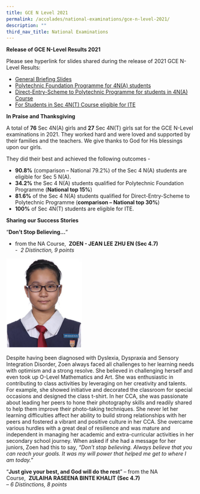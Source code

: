 ```yaml
---
title: GCE N Level 2021
permalink: /accolades/national-examinations/gce-n-level-2021/
description: ""
third_nav_title: National Examinations
---
```

**Release of GCE N-Level Results 2021**


Please see hyperlink for slides shared during the release of 2021 GCE N-Level Results:  

*   [General Briefing Slides](/files/General%20briefing%20Slides%20-%202021%20Release_of_N_Level_Results.pdf)
*   [Polytechnic Foundation Programme for 4N(A) students](/files/Polytechnic%20Foundation%20Programme%20PFP%20Briefing%202021.pdf)
*   [Direct-Entry-Scheme to Polytechnic Programme for students in 4N(A) Course](/files/Direct%20Entry%20Scheme%20to%20Poly%20Prog%202021.pdf)
*   [For Students in Sec 4N(T) Course eligible for ITE](/files/4NT%20students%20eligible%20for%20ITE%20Slides%202021.pdf)

**In Praise and Thanksgiving**  

A total of **76** Sec 4N(A) girls and **27** Sec 4N(T) girls sat for the GCE N-Level examinations in 2021. They worked hard and were loved and supported by their families and the teachers. We give thanks to God for His blessings upon our girls.  
  
They did their best and achieved the following outcomes -  

*   **90.8%** (comparison – National 79.2%) of the Sec 4 N(A) students are eligible for Sec 5 N(A).
*   **34.2%** the Sec 4 N(A) students qualified for Polytechnic Foundation Programme (**National top 15%**)
*   **81.6%** of the Sec 4 N(A) students qualified for Direct-Entry-Scheme to Polytechnic Programme (**comparison – National top 30%**)
*   **100%** of Sec 4N(T) students are eligible for ITE.  
    

  
**Sharing our Success Stories**  

  

“**Don’t Stop Believing…**” 
- from the NA Course,  **ZOEN - JEAN LEE ZHU EN (Sec 4.7)**  
-  _2 Distinction, 9 points_

<img src="/images/zoen.png" 
     style="width:40%">
		 
Despite having been diagnosed with Dyslexia, Dyspraxia and Sensory Integration Disorder, Zoen always faced all challenges to her learning needs with optimism and a strong resolve. She believed in challenging herself and even took up O-Level Mathematics and Art. She was enthusiastic in contributing to class activities by leveraging on her creativity and talents. For example, she showed initiative and decorated the classroom for special occasions and designed the class t-shirt. In her CCA, she was passionate about leading her peers to hone their photography skills and readily shared to help them improve their photo-taking techniques. She never let her learning difficulties affect her ability to build strong relationships with her peers and fostered a vibrant and positive culture in her CCA. She overcame various hurdles with a great deal of resilience and was mature and independent in managing her academic and extra-curricular activities in her secondary school journey. When asked if she had a message for her juniors, Zoen had this to say, _“Don’t stop believing. Always believe that you can reach your goals. It was my will power that helped me get to where I am today.”_

“**Just give your best, and God will do the rest**”
– from the NA Course,  **ZULAIHA RASEENA BINTE KHALIT (Sec 4.7)**  
– _6 Distinctions, 8 points_
